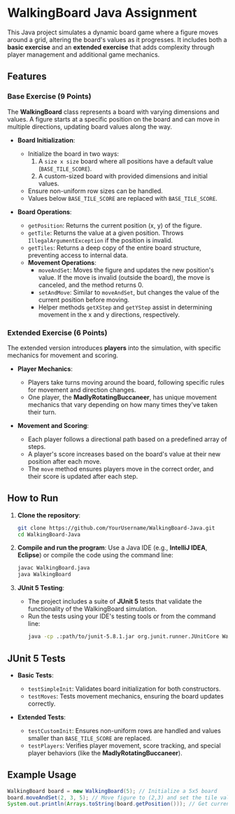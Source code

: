 # WalkingBoard Java Assignment

This Java project simulates a dynamic board game where a figure moves around a grid, altering the board's values as it progresses. It includes both a **basic exercise** and an **extended exercise** that adds complexity through player management and additional game mechanics.

## Features

### Base Exercise (9 Points)

The **WalkingBoard** class represents a board with varying dimensions and values. A figure starts at a specific position on the board and can move in multiple directions, updating board values along the way.

- **Board Initialization**:
  - Initialize the board in two ways:
    1. A `size x size` board where all positions have a default value (`BASE_TILE_SCORE`).
    2. A custom-sized board with provided dimensions and initial values.
  - Ensure non-uniform row sizes can be handled.
  - Values below `BASE_TILE_SCORE` are replaced with `BASE_TILE_SCORE`.

- **Board Operations**:
  - `getPosition`: Returns the current position (x, y) of the figure.
  - `getTile`: Returns the value at a given position. Throws `IllegalArgumentException` if the position is invalid.
  - `getTiles`: Returns a deep copy of the entire board structure, preventing access to internal data.
  - **Movement Operations**:
    - `moveAndSet`: Moves the figure and updates the new position's value. If the move is invalid (outside the board), the move is canceled, and the method returns 0.
    - `setAndMove`: Similar to `moveAndSet`, but changes the value of the current position before moving.
    - Helper methods `getXStep` and `getYStep` assist in determining movement in the x and y directions, respectively.

### Extended Exercise (6 Points)

The extended version introduces **players** into the simulation, with specific mechanics for movement and scoring.

- **Player Mechanics**:
  - Players take turns moving around the board, following specific rules for movement and direction changes.
  - One player, the **MadlyRotatingBuccaneer**, has unique movement mechanics that vary depending on how many times they've taken their turn.
  
- **Movement and Scoring**:
  - Each player follows a directional path based on a predefined array of steps.
  - A player's score increases based on the board's value at their new position after each move.
  - The `move` method ensures players move in the correct order, and their score is updated after each step.

## How to Run

1. **Clone the repository**:
    ```bash
    git clone https://github.com/YourUsername/WalkingBoard-Java.git
    cd WalkingBoard-Java
    ```

2. **Compile and run the program**:
    Use a Java IDE (e.g., **IntelliJ IDEA**, **Eclipse**) or compile the code using the command line:
    ```bash
    javac WalkingBoard.java
    java WalkingBoard
    ```

3. **JUnit 5 Testing**:
    - The project includes a suite of **JUnit 5** tests that validate the functionality of the WalkingBoard simulation.
    - Run the tests using your IDE's testing tools or from the command line:
      ```bash
      java -cp .:path/to/junit-5.8.1.jar org.junit.runner.JUnitCore WalkingBoardTest
      ```

## JUnit 5 Tests

- **Basic Tests**:
  - `testSimpleInit`: Validates board initialization for both constructors.
  - `testMoves`: Tests movement mechanics, ensuring the board updates correctly.
  
- **Extended Tests**:
  - `testCustomInit`: Ensures non-uniform rows are handled and values smaller than `BASE_TILE_SCORE` are replaced.
  - `testPlayers`: Verifies player movement, score tracking, and special player behaviors (like the **MadlyRotatingBuccaneer**).

## Example Usage

```java
WalkingBoard board = new WalkingBoard(5); // Initialize a 5x5 board
board.moveAndSet(2, 3, 5); // Move figure to (2,3) and set the tile value to 5
System.out.println(Arrays.toString(board.getPosition())); // Get current position
